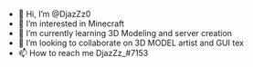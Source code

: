 - 👋 Hi, I’m @DjazZz0
- 👀 I’m interested in Minecraft
- 🌱 I’m currently learning 3D Modeling and server creation
- 💞️ I’m looking to collaborate on 3D MODEL artist and GUI tex
- 📫 How to reach me DjazZz_#7153

<!---
DjazZz0/DjazZz0 is a ✨ special ✨ repository because its `README.md` (this file) appears on your GitHub profile.
You can click the Preview link to take a look at your changes.
--->
